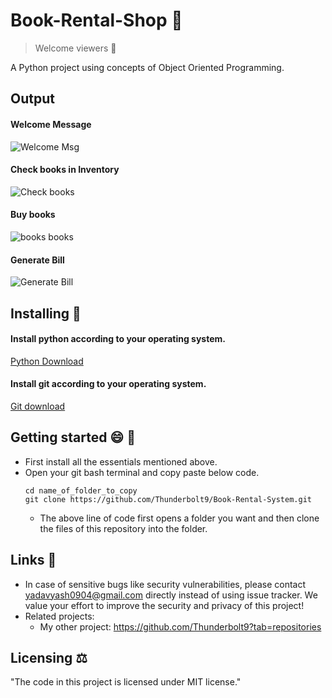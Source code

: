 # Book-Rental-Shop 📖
> Welcome viewers 🙂

A Python project using concepts of Object Oriented Programming.

## Output

#### Welcome Message
![Welcome Msg](https://github.com/Thunderbolt9/Images/blob/master/Welcome_msg_book_rent_shop.PNG?raw=true)

#### Check books in Inventory
![Check books](https://github.com/Thunderbolt9/Images/blob/master/Check_book_rent_shop.PNG?raw=true)

#### Buy books
![books books](https://github.com/Thunderbolt9/Images/blob/master/buy_book_rent_shop.PNG?raw=true)

#### Generate Bill
![Generate Bill](https://github.com/Thunderbolt9/Images/blob/master/bill_rent_shop.PNG?raw=true)

## Installing 💾 

#### Install python according to your operating system.
[Python Download](https://www.python.org/downloads/)

#### Install git according to your operating system.
[Git download](https://git-scm.com/downloads)

## Getting started 😄 📑
- First install all the essentials mentioned above.
- Open your git bash terminal and copy paste below code.
  ```
  cd name_of_folder_to_copy
  git clone https://github.com/Thunderbolt9/Book-Rental-System.git
  ```
  - The above line of code first opens a folder you want and then clone the files of this repository into the folder.

## Links 🔗
- In case of sensitive bugs like security vulnerabilities, please contact
    yadavyash0904@gmail.com directly instead of using issue tracker. We value your effort
    to improve the security and privacy of this project!
- Related projects:
  - My other project: https://github.com/Thunderbolt9?tab=repositories
  
## Licensing ⚖️ 

"The code in this project is licensed under MIT license."
